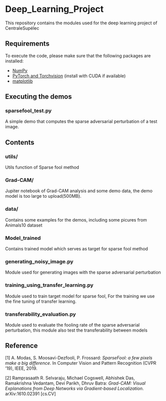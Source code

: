 # Deep_Learning_Project
This repository contains the modules used for the deep learning project of CentraleSupélec

## Requirements

To execute the code, please make sure that the following packages are installed:
- [NumPy](https://docs.scipy.org/doc/numpy-1.15.1/user/install.html)
- [PyTorch and Torchvision](https://pytorch.org/) (install with CUDA if available)
- [matplotlib](https://matplotlib.org/users/installing.html)

## Executing the demos

### sparsefool_test.py
A simple demo that computes the sparse adversarial perturbation of a test image.


## Contents

### utils/
Utils function of Sparse fool method

### Grad-CAM/
Jupiter notebook of Grad-CAM analysis and some demo data, the demo model is too large to upload(500MB).


### data/
Contains some examples for the demos, including some picures from Animals10 dataset

### Model_trained
Contains trained model which serves as target for sparse fool method

### generating_noisy_image.py
Module used for generating images with the sparse adversarial perturbation

### training_using_transfer_learning.py
Module used to train target model for sparse fool, For the training we use the fine tuning of transfer learning.

### transferability_evaluation.py
Module used to evaluate the fooling rate of the sparse adversarial perturbation, this module also test the transferability between models


## Reference
[1] A. Modas, S. Moosavi-Dezfooli, P. Frossard:
*SparseFool: a few pixels make a big difference*. In Computer Vision and Pattern Recognition (CVPR ’19), IEEE, 2019.

[2] Ramprasaath R. Selvaraju, Michael Cogswell, Abhishek Das, Ramakrishna Vedantam, Devi Parikh, Dhruv Batra:
*Grad-CAM: Visual Explanations from Deep Networks via Gradient-based Localization*. 	arXiv:1610.02391 [cs.CV]
